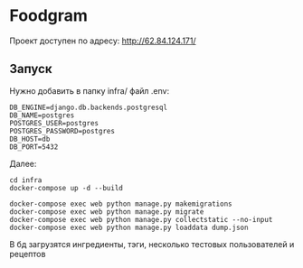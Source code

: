 # Foodgram
Проект доступен по адресу: http://62.84.124.171/
## Запуск
Нужно добавить в папку infra/ файл .env:
```
DB_ENGINE=django.db.backends.postgresql
DB_NAME=postgres
POSTGRES_USER=postgres
POSTGRES_PASSWORD=postgres
DB_HOST=db
DB_PORT=5432
```
Далее:
```
cd infra
docker-compose up -d --build
```

```
docker-compose exec web python manage.py makemigrations
docker-compose exec web python manage.py migrate
docker-compose exec web python manage.py collectstatic --no-input
docker-compose exec web python manage.py loaddata dump.json
```
В бд загрузятся ингредиенты, тэги, несколько тестовых пользователей и рецептов
